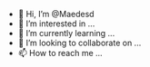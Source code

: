 - 👋 Hi, I’m @Maedesd
- 👀 I’m interested in ...
- 🌱 I’m currently learning ...
- 💞️ I’m looking to collaborate on ...
- 📫 How to reach me ...

<!---
Maedesd/Maedesd is a ✨ special ✨ repository because its `README.md` (this file) appears on your GitHub profile.
You can click the Preview link to take a look at your changes.
--->
